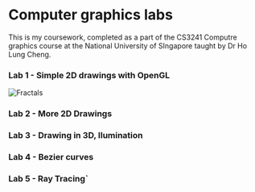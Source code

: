 # Computer graphics labs
This is my coursework, completed as a part of the CS3241 Computre graphics course at the National University of SIngapore taught by Dr Ho Lung Cheng.

### Lab 1 - Simple 2D drawings with OpenGL
![Fractals](./screenshots/lab1.jpg)
### Lab 2 - More 2D Drawings
### Lab 3 - Drawing in 3D, Ilumination
### Lab 4 - Bezier curves
### Lab 5 - Ray Tracing`
